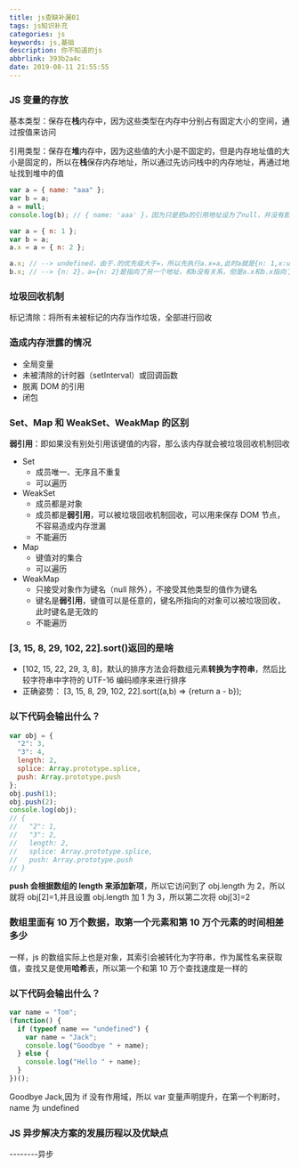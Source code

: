 ```yaml
---
title: js查缺补漏01
tags: js知识补充
categories: js
keywords: js,基础
description: 你不知道的js
abbrlink: 393b2a4c
date: 2019-08-11 21:55:55
---
```


### JS 变量的存放

基本类型：保存在**栈**内存中，因为这些类型在内存中分别占有固定大小的空间，通过按值来访问

引用类型：保存在**堆**内存中，因为这些值的大小是不固定的，但是内存地址值的大小是固定的，所以在**栈**保存内存地址，所以通过先访问栈中的内存地址，再通过地址找到堆中的值

```js
var a = { name: "aaa" };
var b = a;
a = null;
console.log(b); // { name: 'aaa' }，因为只是把a的引用地址设为了null，并没有影响堆内存的对象，所以b的引用地址还是可以访问到堆内存里的内容
```

```js
var a = { n: 1 };
var b = a;
a.x = a = { n: 2 };

a.x; // --> undefined，由于.的优先级大于=，所以先执行a.x=a,此时a就是{n: 1,x:undefined}，然后执行a={n: 2}，所以a就被赋值为{n: 2}
b.x; // --> {n: 2}，a={n: 2}是指向了另一个地址，和b没有关系，但是a.x和b.x指向了同一个地址，a.x发生变化，b.x也发生变化，被赋值为{ n: 2 }
```

### **垃圾回收机制**

标记清除：将所有未被标记的内存当作垃圾，全部进行回收

### **造成内存泄露的情况**

- 全局变量
- 未被清除的计时器（setInterval）或回调函数
- 脱离 DOM 的引用
- 闭包

### **Set、Map 和 WeakSet、WeakMap 的区别**

**弱引用**：即如果没有别处引用该键值的内容，那么该内存就会被垃圾回收机制回收

- Set
  - 成员唯一、无序且不重复
  - 可以遍历
- WeakSet
  - 成员都是对象
  - 成员都是**弱引用**，可以被垃圾回收机制回收，可以用来保存 DOM 节点，不容易造成内存泄漏
  - 不能遍历
- Map
  - 键值对的集合
  - 可以遍历
- WeakMap
  - 只接受对象作为键名（null 除外），不接受其他类型的值作为键名
  - 键名是**弱引用**，键值可以是任意的，键名所指向的对象可以被垃圾回收，此时键名是无效的
  - 不能遍历

### **[3, 15, 8, 29, 102, 22].sort()返回的是啥**

- [102, 15, 22, 29, 3, 8]，默认的排序方法会将数组元素**转换为字符串**，然后比较字符串中字符的 UTF-16 编码顺序来进行排序
- 正确姿势： [3, 15, 8, 29, 102, 22].sort((a,b) => {return a - b});

### **以下代码会输出什么？**

```js
var obj = {
  "2": 3,
  "3": 4,
  length: 2,
  splice: Array.prototype.splice,
  push: Array.prototype.push
};
obj.push(1);
obj.push(2);
console.log(obj);
// {
//   "2": 1,
//   "3": 2,
//   length: 2,
//   splice: Array.prototype.splice,
//   push: Array.prototype.push
// }
```

**push 会根据数组的 length 来添加新项**，所以它访问到了 obj.length 为 2，所以就将 obj[2]=1,并且设置 obj.length 加 1 为 3，所以第二次将 obj[3]=2

### **数组里面有 10 万个数据，取第一个元素和第 10 万个元素的时间相差多少**

一样，js 的数组实际上也是对象，其索引会被转化为字符串，作为属性名来获取值，查找又是使用**哈希**表，所以第一个和第 10 万个查找速度是一样的

### **以下代码会输出什么？**

```js
var name = "Tom";
(function() {
  if (typeof name == "undefined") {
    var name = "Jack";
    console.log("Goodbye " + name);
  } else {
    console.log("Hello " + name);
  }
})();
```

Goodbye Jack,因为 if 没有作用域，所以 var 变量声明提升，在第一个判断时，name 为 undefined


### **JS 异步解决方案的发展历程以及优缺点**
--------异步